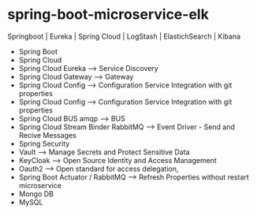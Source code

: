 # spring-boot-microservice-elk
Springboot | Eureka | Spring Cloud | LogStash | ElastichSearch | Kibana

* Spring Boot 
* Spring Cloud
* Spring Cloud Eureka --> Service Discovery
* Spring Cloud Gateway --> Gateway
* Spring Cloud Config --> Configuration Service Integration with git properties
* Spring Cloud Config --> Configuration Service Integration with git properties
* Spring Cloud BUS amqp --> BUS 
* Spring Cloud Stream Binder RabbitMQ --> Event Driver - Send and Recive Messages
* Spring Security
* Vault --> Manage Secrets and Protect Sensitive Data
* KeyCloak --> Open Source Identity and Access Management
* Oauth2 --> Open standard for access delegation,
* Spring Boot Actuator / RabbitMQ --> Refresh Properties without restart microservice
* Mongo DB
* MySQL
